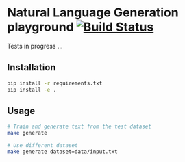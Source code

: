 # Natural Language Generation playground [![Build Status](https://travis-ci.com/kqf/nlg-playground.svg?branch=master)](https://travis-ci.com/kqf/nlg-playground)

Tests in progress ...

## Installation
```bash
pip install -r requirements.txt
pip install -e .

```

## Usage

```bash
# Train and generate text from the test dataset
make generate

# Use different dataset
make generate dataset=data/input.txt
```
